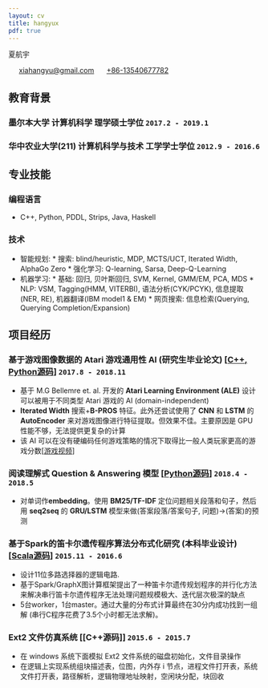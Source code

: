```yaml
---
layout: cv
title: hangyux
pdf: true
---
```

夏航宇

<div id="webaddress">
<i class="fi-mail" style="margin-left:1em"></i>
<a href="xiahangyu@gmail.com" style="margin-left:0.5em">xiahangyu@gmail.com</a>
<i class="fi-telephone" style="margin-left:1em"></i>
  <a href="xiahangyu@gmail.com" style="margin-left:0.5em">+86-13540677782</a>
</div>

## 教育背景
### 墨尔本大学 计算机科学 理学硕士学位 `2017.2 - 2019.1`
### 华中农业大学(211) 计算机科学与技术 工学学士学位 `2012.9 - 2016.6`

## 专业技能
### 编程语言
- C++, Python, PDDL, Strips, Java, Haskell
### 技术
- 智能规划: 
      * 搜索: blind/heuristic, MDP, MCTS/UCT, Iterated Width, AlphaGo Zero
      * 强化学习: Q-learning, Sarsa, Deep-Q-Learning
- 机器学习: 
      * 基础: 回归, 贝叶斯回归, SVM, Kernel, GMM/EM, PCA, MDS
      * NLP: VSM, Tagging(HMM, VITERBI), 语法分析(CYK/PCYK), 信息提取(NER, RE), 机器翻译(IBM model1 & EM)
      * 网页搜索: 信息检索(Querying, Querying Completion/Expansion)

## 项目经历
### 基于游戏图像数据的 Atari 游戏通用性 AI (研究生毕业论文) [[C++, Python源码](https://github.com/xiahangyu/ALE-Atari-Width)] `2017.8 - 2018.11`
  * 基于 M.G Bellemre et. al. 开发的 **Atari Learning Environment (ALE)** 设计可以被用于不同类型 Atari 游戏的 AI (domain-independent)
  * **Iterated Width** 搜索+**B-PROS** 特征。此外还尝试使用了 **CNN** 和 **LSTM** 的 **AutoEncoder** 来对游戏图像进行特征提取。但效果不佳。主要原因是 GPU 性能不够，无法提供更复杂的计算
  * 该 AI 可以在没有硬编码任何游戏策略的情况下取得比一般人类玩家更高的游戏分数[[游戏视频](https://www.youtube.com/channel/UC9QnDPExehDjGwc428EXnyg/playlists)]

### 阅读理解式 Question & Answering 模型 [[Python源码](https://github.com/xiahangyu/Question-Answering)] `2018.4 - 2018.5`
  * 对单词作**embedding**。使用 **BM25/TF-IDF** 定位问题相关段落和句子，然后用 **seq2seq** 的 **GRU/LSTM** 模型来做(答案段落/答案句子, 问题)->(答案)的预测

### 基于Spark的笛卡尔遗传程序算法分布式化研究 (本科毕业设计) [[Scala源码](https://github.com/xiahangyu/Spark-CGP)] `2015.11 - 2016.6`
  * 设计11位多路选择器的逻辑电路. 
  * 基于Spark/GraphX图计算框架提出了一种笛卡尔遗传规划程序的并行化方法来解决串行笛卡尔遗传程序无法处理问题规模极大、迭代层次极深的缺点
  * 5台worker，1台master。通过大量的分布式计算最终在30分内成功找到一组解 (串行C程序花费了3.5个小时都无法求解)。

### Ext2 文件仿真系统 [[C++源码]] `2015.6 - 2015.7`
  * 在 windows 系统下面模拟 Ext2 文件系统的磁盘初始化，文件目录操作
  * 在逻辑上实现系统组块描述表，位图，内外存 i 节点，进程文件打开表，系统文件打开表，路径解析，逻辑物理地址映射，空闲块分配，块回收

<!-- ### Footer

Last updated: Nov 2018 -->
